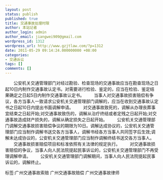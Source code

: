 ```yaml
---
layout: post
status: publish
published: true
title: 交通事故处理时限
author: 本站记者
author_login: admin
author_email: jiangwei909@gmail.com
wordpress_id: 1312
wordpress_url: http://www.gzjtlaw.com/?p=1312
date: 2011-05-29 09:14:24.000000000 +08:00
categories:
- 交通诉讼
tags: []
comments: []
---
```

　　公安机关交通管理部门对经过勘验、检查现场的交通事故应当在勘查现场之日起10日内制作交通事故认定书。对需要进行检验、鉴定的，应当在检验、鉴定结果确定之日起5日内制作交通事故认定书。　　当事人对交通事故损害赔偿有争议，各方当事人一致请求公安机关交通管理部门调解的，应当在收到交通事故认定书之日起10日内提出书面调解申请。　　对交通事故致死的，调解从办理丧葬事宜结束之日起开始;对交通事故致伤的，调解从治疗终结或者定残之日起开始;对交通事故造成财产损失的，调解从确定损失之日起开始。　　公安机关交通管理部门调解交通事故损害赔偿争议的期限为10日。调解达成协议的，公安机关交通管理部门应当制作调解书送交各方当事人，调解书经各方当事人共同签字后生效;调解未达成协议的，公安机关交通管理部门应当制作调解终结书送交各方当事人。　　交通事故损害赔偿项目和标准依照有关法律的规定执行。　　对交通事故损害赔偿的争议，当事人向人民法院提起民事诉讼的，公安机关交通管理部门不再受理调解申请。　　公安机关交通管理部门调解期间，当事人向人民法院提起民事诉讼的，调解终止。标签:广州交通事故索赔 广州交通事故赔偿 广州交通事故律师

